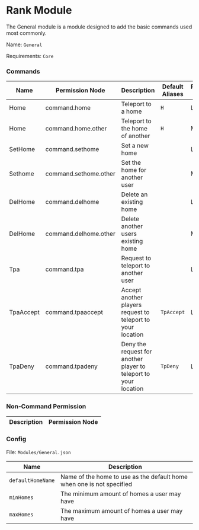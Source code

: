 # Rank Module

The General module is a module designed to add the basic commands used most commonly.

Name: `General`

Requirements: `Core`

### Commands

| Name        | Permission Node            | Description                                                                 | Default Aliases                         | Recommended Security  |
| ----------- | ---------------------------|-----------------------------------------------------------------------------|-----------------------------------------|-----------------------|
| Home        | command.home               | Teleport to a home                                                          | `H`                                     | Low                   |
| Home        | command.home.other         | Teleport to the home of another                                             | `H`                                     | Medium                |
| SetHome     | command.sethome            | Set a new home                                                              |                                         | Low                   |
| Sethome     | command.sethome.other      | Set the home for another user                                               |                                         | Medium                |
| DelHome     | command.delhome            | Delete an existing home                                                     |                                         | Low                   |
| DelHome     | command.delhome.other      | Delete another users existing home                                          |                                         | Medium                |
| Tpa         | command.tpa                | Request to teleport to another user                                         |                                         | Low                   |
| TpaAccept   | command.tpaaccept          | Accept another players request to teleport to your location                 | `TpAccept`                              | Low                   |
| TpaDeny     | command.tpadeny            | Deny the request for another player to teleport to your location            | `TpDeny`                                | Low                   |

### Non-Command Permission

| Description                                                                                                                                              | Permission Node    |
| -------------------------------------------------------------------------------------------------------------------------------------------------------- |--------------------|

### Config

File: `Modules/General.json`

| Name              | Description                                                                                                                                                             |
|-------------------|-------------------------------------------------------------------------------------------------------------------------------------------------------------------------|
| `defaultHomeName` | Name of the home to use as the default home when one is not specified                                                                                                   |
| `minHomes`        | The minimum amount of homes a user may have                                                                                                                             |
| `maxHomes`        | The maximum amount of homes a user may have                                                                                                                             |
